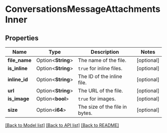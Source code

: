 # ConversationsMessageAttachmentsInner

## Properties

Name | Type | Description | Notes
------------ | ------------- | ------------- | -------------
**file_name** | Option<**String**> | The name of the file. | [optional]
**is_inline** | Option<**String**> | `true` for inline files. | [optional]
**inline_id** | Option<**String**> | The ID of the inline file. | [optional]
**url** | Option<**String**> | The URL of the file. | [optional]
**is_image** | Option<**bool**> | `true` for images. | [optional]
**size** | Option<**i64**> | The size of the file in bytes. | [optional]

[[Back to Model list]](../README.md#documentation-for-models) [[Back to API list]](../README.md#documentation-for-api-endpoints) [[Back to README]](../README.md)


